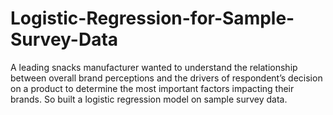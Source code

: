 # Logistic-Regression-for-Sample-Survey-Data
A leading snacks manufacturer wanted to understand the relationship between overall brand perceptions and the drivers of respondent’s decision on a product to determine the most important factors impacting their brands. So built a logistic regression model on sample survey data.

